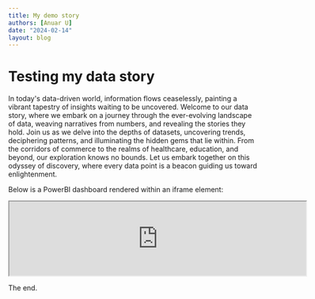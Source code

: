 ```yaml
---
title: My demo story
authors: [Anuar U]
date: "2024-02-14"
layout: blog
---
```


# Testing my data story

In today's data-driven world, information flows ceaselessly, painting a vibrant tapestry of insights waiting to be uncovered. Welcome to our data story, where we embark on a journey through the ever-evolving landscape of data, weaving narratives from numbers, and revealing the stories they hold. Join us as we delve into the depths of datasets, uncovering trends, deciphering patterns, and illuminating the hidden gems that lie within. From the corridors of commerce to the realms of healthcare, education, and beyond, our exploration knows no bounds. Let us embark together on this odyssey of discovery, where every data point is a beacon guiding us toward enlightenment.

Below is a PowerBI dashboard rendered within an iframe element:

<iframe src="https://app.powerbi.com/view?r=eyJrIjoiZTkxMjVlMjMtODhhNi00NTM5LTgzOGUtOThkNDEwMTAwY2FmIiwidCI6IjY5OWFjZTY3LWQyZTQtNGJjZC1iMzAzLWQyYmJlMmI5YmJmMSJ9" title="Birmingham Area and Ward Profiles" width=600></iframe>

The end.
